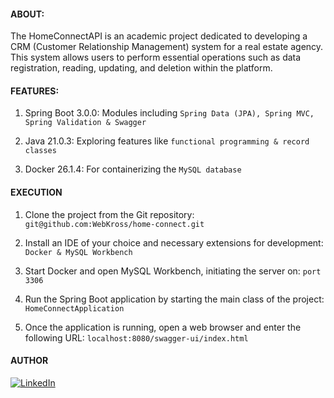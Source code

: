#### ABOUT:

The HomeConnectAPI is an academic project dedicated to developing a CRM (Customer Relationship Management) system for a real estate agency. This system allows users to perform essential operations such as data registration, reading, updating, and deletion within the platform.

#### FEATURES:

1. Spring Boot 3.0.0: Modules including `` Spring Data (JPA), Spring MVC, Spring Validation & Swagger ``

2. Java 21.0.3: Exploring features like `` functional programming & record classes ``

3. Docker 26.1.4: For containerizing the `` MySQL database ``

#### EXECUTION

1. Clone the project from the Git repository: ``git@github.com:WebKross/home-connect.git ``

2. Install an IDE of your choice and necessary extensions for development: `` Docker & MySQL Workbench ``

3. Start Docker and open MySQL Workbench, initiating the server on: `` port 3306 ``

4. Run the Spring Boot application by starting the main class of the project: `HomeConnectApplication`

5. Once the application is running, open a web browser and enter the following URL: ``localhost:8080/swagger-ui/index.html ``

#### AUTHOR

[![LinkedIn](https://img.shields.io/badge/linkedin-%230077B5.svg?style=for-the-badge&logo=linkedin&logoColor=white)](https://www.linkedin.com/in/WebKross)
